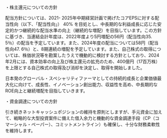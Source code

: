 ・株主還元についての方針  

配当方針については、2021- 2025年中期経営計画で掲げたコアEPSに対する配当性向（以下、「配当性向」） $4 0 \%$ を目処とし、中長期的な利益成長に応じた安定的かつ継続的な配当水準の向上（継続的な増配）を目指しています。この方針に基づき、当連結会計年度は、2022年度より5円増配の56円（配当性向35. 5％）の配当を予定しています。また、2024年度の配当については58円（配当性向47. 6％）と、8期連続の増配を予定しています。また、自己株式の取得については、株価状況等を勘案したうえで機動的に検討する方針としており、2024年2月には、資本効率の向上及び株主還元の拡充のため、400億円（17百万株）を上限とする自己株式の取得及び消却を決定し、取得を開始しました。  

日本発のグローバル・スペシャリティファーマとしての持続的成長と企業価値最大化に向けて、成長性、イノベーション創出能力、収益性を高め、中長期的なROE向上と継続増配を目指していきます。  

・資金調達についての方針  

引き続きネットキャッシュポジションの維持を原則としますが、手元資金に加えて、戦略的な大型投資案件に備えた借入余力と機動的な資金調達手段（CP（コマーシャル・ペーパー）、コミットメントライン）も確保し、十分な財務柔軟性を維持します。  
